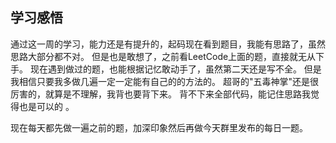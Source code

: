 ## 学习感悟
通过这一周的学习，能力还是有提升的，起码现在看到题目，我能有思路了，虽然思路大部分都不对。
但是也是敢想了，之前看LeetCode上面的题，直接就无从下手。
现在遇到做过的题，也能根据记忆敢动手了，虽然第二天还是写不全。
但是我相信只要我多做几遍一定一定能有自己的的方法的。
超哥的"五毒神掌"还是很厉害的，就算是不理解，我背也要背下来。
背不下来全部代码，能记住思路我觉得也是可以的 。

现在每天都先做一遍之前的题，加深印象然后再做今天群里发布的每日一题。